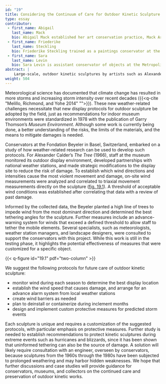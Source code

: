 ```yaml
---
id: "19"
title: Considering the Continuum of Care for Outdoor Kinetic Sculpture
type: essay
contributor:
 - first_name: Abigail
   last_name: Mack
   bio: Abigail Mack established her art conservation practice, Mack Art Conservation, in 2007 in New York’s Hudson Valley. She focuses on modern and contemporary art, with a specific interest in large-scale and monumental sculpture. Mack holds a BFA and an MA in art conservation from SUNY Buffalo. Mack is a contract conservator for the Getty Conservation Institute’s Outdoor Painted Sculpture Project.
 - first_name: Friederike
   last_name: Steckling
   bio: Friederike Steckling trained as a paintings conservator at the Conservation Center of New York University, where she received a Certificate of Advanced Study in Conservation and an MA in art history. She has been conservator at the Fondation Beyeler in Basel, Switzerland, since 2001, where she helped establish the conservation department. Steckling is responsible for the care of the Beyeler collection of modern art and for conservation projects on works in various media.
 - first_name: Sara
   last_name: Levin
   bio: Sara Levin is assistant conservator of objects at the Metropolitan Museum of Art. She earned an MS in art conservation with a focus on archaeological artifacts from the University of Delaware/Winterthur Museum. She has previously held positions at the Brooklyn Museum, where she led the treatment of the monumental *Resurrection* by Giovanni della Robbia, and at Mack Art Conservation, where she attended to a range of conservation issues related to modern and contemporary sculpture.
abstract: |
    Large-scale, outdoor kinetic sculptures by artists such as Alexander Calder, George Rickey, and Pol Bury face new and formidable challenges from the effects of global climate change. Although the sculptures are well engineered, and many have been on continuous outdoor display for decades, more powerful and frequent storms brought about by climate change are creating both catastrophic and small-scale damage as well as increasing the overall rate of wear. Protocols need to be developed and implemented to address this rising threat. Innovative site-specific analysis and the implementation of protections by the Fondation Beyeler for Calder’s *The Tree* (1966) present a possible model for long-term outdoor display of similar kinetic objects.
weight: 504
---
```


Meteorological science has documented that climate change has resulted in more storms and increasing storm intensity over recent decades ({{<q-cite "Melillo, Richmond, and Yohe 2014" "">}}). These new weather-related challenges necessitate that new display protocols for outdoor sculpture be adopted by the field, just as recommendations for indoor museum environments were standardized in 1978 with the publication of Garry Thomson’s *Museum Environment*. Although some work is currently being done, a better understanding of the risks, the limits of the materials, and the means to mitigate damages is needed.

Conservators at the Fondation Beyeler in Basel, Switzerland, embarked on a study of how weather-related research can be used to develop such protocols. For Alexander Calder’s *The Tree* (1966), staff at the museum monitored its outdoor display environment, developed partnerships with national weather stations, and made strategic modifications to the display site to reduce the risk of damage. To establish which wind directions and intensities cause the most violent movement and damage, on-site wind measurements were analyzed and correlated to triaxial movement measurements directly on the sculpture ([fig. 19.1](#19.1)). A threshold of acceptable wind conditions was established after correlating that data with a review of past damage.

Informed by the collected data, the Beyeler planted a high line of trees to impede wind from the most dominant direction and determined the best tethering angles for the sculpture. Further measures include an advance-warning system for winds that exceed a defined threshold to allow staff to tether the mobile elements. Several specialists, such as meteorologists, weather station managers, and landscape designers, were consulted to support the conservators with this project. While this work is still in the testing phase, it highlights the potential effectiveness of measures that were customized for a specific object.

{{< q-figure id="19.1" pdf="two-column" >}}

We suggest the following protocols for future care of outdoor kinetic sculpture:

-   monitor wind during each season to determine the best display location
-   establish the wind speed that causes damage, and arrange for an advance alarm system from local weather stations
-   create wind barriers as needed
-   plan to deinstall or containerize during inclement months
-   design and implement custom protective measures for predicted storm events

Each sculpture is unique and requires a customization of the suggested protocols, with particular emphasis on protective measures. Further study is needed to establish recommendations to protect kinetic sculptures during extreme events such as hurricanes and blizzards, since it has been shown that uninformed tethering can also be the source of damage. A solution will likely require consultation with an engineer, overseen by conservators, because sculptures from the 1960s through the 1980s have been subjected to prolonged weathering and may harbor hidden weaknesses. We hope that further discussions and case studies will provide guidance for conservators, museums, and collectors on the continued care and preservation of outdoor kinetic works.
